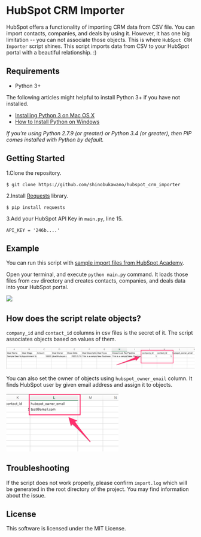 # HubSpot CRM Importer

HubSpot offers a functionality of importing CRM data from CSV file. You can import contacts, companies, and deals by using it. However, it has one big limitation -- you can not associate those objects. This is where `HubSpot CRM Importer` script shines. This script imports data from CSV to your HubSpot portal with a beautiful relationship. :)

## Requirements

- Python 3+

The following articles might helpful to install Python 3+ if you have not installed.

- [Installing Python 3 on Mac OS X](http://docs.python-guide.org/en/latest/starting/install3/osx/)
- [How to Install Python on Windows](https://www.howtogeek.com/197947/how-to-install-python-on-windows/)

*If you’re using Python 2.7.9 (or greater) or Python 3.4 (or greater), then PIP comes installed with Python by default.*

## Getting Started

1.Clone the repository.

    $ git clone https://github.com/shinobukawano/hubspot_crm_importer

2.Install [Requests](http://docs.python-requests.org/en/master/) library.

    $ pip install requests

3.Add your HubSpot API Key in `main.py`, line 15.

    API_KEY = '246b....'

## Example

You can run this script with [sample import files from HubSpot Academy](https://knowledge.hubspot.com/articles/kcs_article/contacts/sample-import-files).

Open your terminal, and execute `python main.py` command. It loads those files from `csv` directory and creates contacts, companies, and deals data into your HubSpot portal.

<img src="assets/3.gif" width="500"/>

## How does the script relate objects?

`company_id` and `contact_id` columns in csv files is the secret of it. The script associates objects based on values of them.

<img src="assets/1.png" width="700"/>

You can also set the owner of objects using `hubspot_owner_email` column. It finds HubSpot user by given email address and assign it to objects.

<img src="assets/2.png" width="300"/>

## Troubleshooting

If the script does not work properly, please confirm `import.log` which will be generated in the root directory of the project. You may find information about the issue.

## License

This software is licensed under the MIT License.

